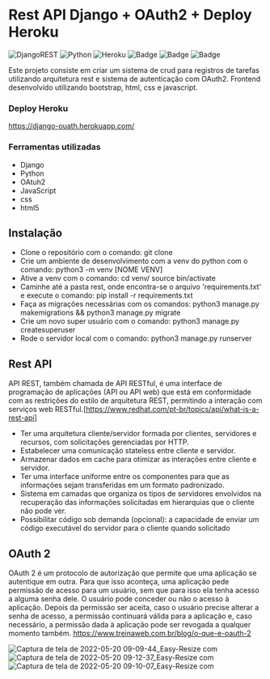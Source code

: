 # Rest API Django + OAuth2 + Deploy Heroku
![DjangoREST](https://img.shields.io/badge/DJANGO-REST-ff1709?style=for-the-badge&logo=django&logoColor=white&color=ff1709&labelColor=gray)
![Python](https://img.shields.io/badge/python-3670A0?style=for-the-badge&logo=python&logoColor=ffdd54)
![Heroku](https://img.shields.io/badge/heroku-%23430098.svg?style=for-the-badge&logo=heroku&logoColor=white)
![Badge](https://img.shields.io/badge/JavaScript-F7DF1E?style=for-the-badge&logo=javascript&logoColor=black)
![Badge](https://img.shields.io/badge/CSS-239120?&style=for-the-badge&logo=css3&logoColor=white)
![Badge](https://img.shields.io/badge/HTML5-E34F26?style=for-the-badge&logo=html5&logoColor=white)


Este projeto consiste em criar um sistema de crud para registros de tarefas utilizando arquitetura rest e sistema de autenticação com OAuth2. Frontend desenvolvido utilizando bootstrap, html, css e javascript.

### Deploy Heroku

https://django-ouath.herokuapp.com/


### Ferramentas utilizadas

- Django
- Python
- OAtuh2
- JavaScript
- css
- html5

## Instalação

  - Clone o repositório com o comando: git clone
  - Crie um ambiente de desenvolvimento com a venv do python com o comando: python3 -m venv [NOME VENV]
  - Ative a venv com o comando: cd venv/ source bin/activate
  - Caminhe até a pasta rest, onde encontra-se o arquivo 'requirements.txt' e execute o comando: pip install -r requirements.txt
  - Faça as migrações necessárias com os comandos: python3 manage.py makemigrations && python3 manage.py migrate
  - Crie um novo super usuário com o comando: python3 manage.py createsuperuser
  - Rode o servidor local com o comando: python3 manage.py runserver



## Rest API

API REST, também chamada de API RESTful, é uma interface de programação de aplicações (API ou API web) que está em conformidade com as restrições do estilo de arquitetura REST, permitindo a interação com serviços web RESTful.[https://www.redhat.com/pt-br/topics/api/what-is-a-rest-api]

- Ter uma arquitetura cliente/servidor formada por clientes, servidores e recursos, com solicitações gerenciadas por HTTP.
- Estabelecer uma comunicação stateless entre cliente e servidor.
- Armazenar dados em cache para otimizar as interações entre cliente e servidor.
- Ter uma interface uniforme entre os componentes para que as informações sejam transferidas em um formato padronizado.
- Sistema em camadas que organiza os tipos de servidores envolvidos na recuperação das informações solicitadas em hierarquias que o cliente não pode ver.
- Possibilitar código sob demanda (opcional): a capacidade de enviar um código executável do servidor para o cliente quando solicitado


## OAuth 2

OAuth 2 é um protocolo de autorização que permite que uma aplicação se autentique em outra. Para que isso aconteça, uma aplicação pede permissão de acesso para um usuário, sem que para isso ela tenha acesso a alguma senha dele. O usuário pode conceder ou não o acesso à aplicação. Depois da permissão ser aceita, caso o usuário precise alterar a senha de acesso, a permissão continuará válida para a aplicação e, caso necessário, a permissão dada à aplicação pode ser revogada a qualquer momento também. https://www.treinaweb.com.br/blog/o-que-e-oauth-2



![Captura de tela de 2022-05-20 09-09-44_Easy-Resize com](https://user-images.githubusercontent.com/87938869/169526031-db155c5d-4af0-4e0b-a425-f0df1421b963.jpg) 
![Captura de tela de 2022-05-20 09-12-37_Easy-Resize com](https://user-images.githubusercontent.com/87938869/169526401-1e7aa307-72da-48fd-8bf2-f6b067ad0f83.jpg)
![Captura de tela de 2022-05-20 09-10-07_Easy-Resize com](https://user-images.githubusercontent.com/87938869/169526230-b7b5354a-fd33-47d8-b796-fe46e349e11e.jpg)

